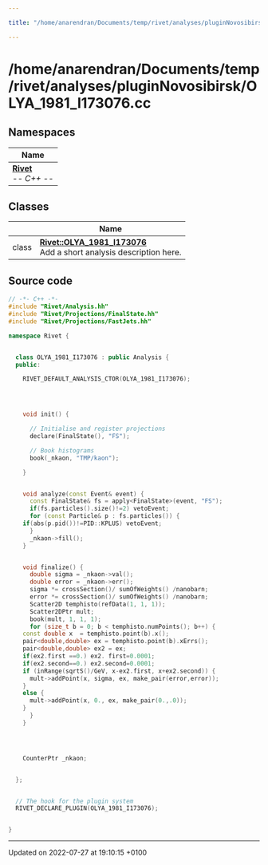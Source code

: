 ```yaml
---

title: "/home/anarendran/Documents/temp/rivet/analyses/pluginNovosibirsk/OLYA_1981_I173076.cc"

---
```


# /home/anarendran/Documents/temp/rivet/analyses/pluginNovosibirsk/OLYA_1981_I173076.cc



## Namespaces

| Name           |
| -------------- |
| **[Rivet](http://example.org/namespaces/namespacerivet/)** <br>-*- C++ -*-  |

## Classes

|                | Name           |
| -------------- | -------------- |
| class | **[Rivet::OLYA_1981_I173076](http://example.org/classes/classrivet_1_1olya__1981__i173076/)** <br>Add a short analysis description here.  |




## Source code

```cpp
// -*- C++ -*-
#include "Rivet/Analysis.hh"
#include "Rivet/Projections/FinalState.hh"
#include "Rivet/Projections/FastJets.hh"

namespace Rivet {


  class OLYA_1981_I173076 : public Analysis {
  public:

    RIVET_DEFAULT_ANALYSIS_CTOR(OLYA_1981_I173076);




    void init() {

      // Initialise and register projections
      declare(FinalState(), "FS");

      // Book histograms
      book(_nkaon, "TMP/kaon");

    }


    void analyze(const Event& event) {
      const FinalState& fs = apply<FinalState>(event, "FS");
      if(fs.particles().size()!=2) vetoEvent;
      for (const Particle& p : fs.particles()) {
    if(abs(p.pid())!=PID::KPLUS) vetoEvent;
      }
      _nkaon->fill();
    }


    void finalize() {
      double sigma = _nkaon->val();
      double error = _nkaon->err();
      sigma *= crossSection()/ sumOfWeights() /nanobarn;
      error *= crossSection()/ sumOfWeights() /nanobarn;
      Scatter2D temphisto(refData(1, 1, 1));
      Scatter2DPtr mult;
      book(mult, 1, 1, 1);
      for (size_t b = 0; b < temphisto.numPoints(); b++) {
    const double x  = temphisto.point(b).x();
    pair<double,double> ex = temphisto.point(b).xErrs();
    pair<double,double> ex2 = ex;
    if(ex2.first ==0.) ex2. first=0.0001;
    if(ex2.second==0.) ex2.second=0.0001;
    if (inRange(sqrtS()/GeV, x-ex2.first, x+ex2.second)) {
      mult->addPoint(x, sigma, ex, make_pair(error,error));
    }
    else {
      mult->addPoint(x, 0., ex, make_pair(0.,.0));
    }
      }
    }




    CounterPtr _nkaon;


  };


  // The hook for the plugin system
  RIVET_DECLARE_PLUGIN(OLYA_1981_I173076);


}
```


-------------------------------

Updated on 2022-07-27 at 19:10:15 +0100
